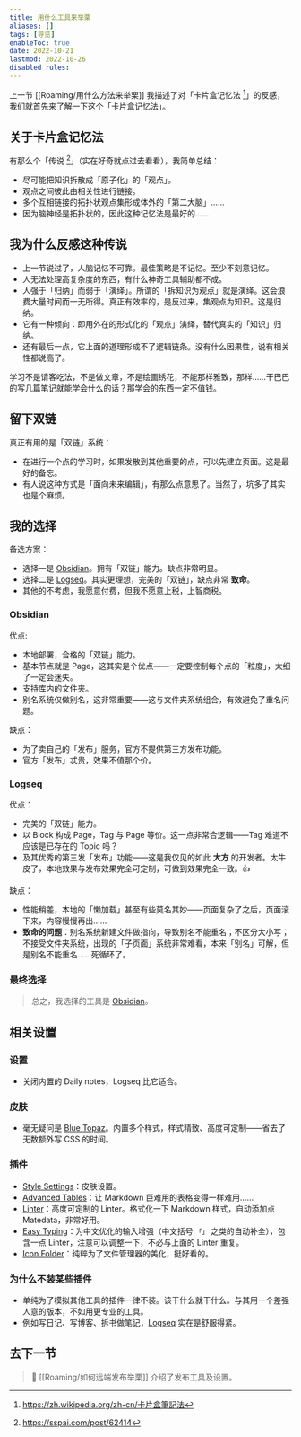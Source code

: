 ```yaml
---
title: 用什么工具来举栗
aliases: []
tags: [导览]
enableToc: true
date: 2022-10-21
lastmod: 2022-10-26
disabled rules: 
---
```


上一节 [[Roaming/用什么方法来举栗]] 我描述了对「卡片盒记忆法 [^1]」的反感，我们就首先来了解一下这个「卡片盒记忆法」。

## 关于卡片盒记忆法

有那么个「传说 [^2]」（实在好奇就点过去看看），我简单总结：

- 尽可能把知识拆散成「原子化」的「观点」。
- 观点之间彼此由相关性进行链接。
- 多个互相链接的拓扑状观点集形成体外的「第二大脑」……
- 因为脑神经是拓扑状的，因此这种记忆法是最好的……

## 我为什么反感这种传说

- 上一节说过了，人脑记忆不可靠。最佳策略是不记忆。至少不刻意记忆。
- 人无法处理高复杂度的东西，有什么神奇工具辅助都不成。
- 人强于「归纳」而弱于「演绎」。所谓的「拆知识为观点」就是演绎。这会浪费大量时间而一无所得。真正有效率的，是反过来，集观点为知识。这是归纳。
- 它有一种倾向：即用外在的形式化的「观点」演绎，替代真实的「知识」归纳。
- 还有最后一点，它上面的道理形成不了逻辑链条。没有什么因果性，说有相关性都说高了。

学习不是请客吃法，不是做文章，不是绘画绣花，不能那样雅致，那样……干巴巴的写几篇笔记就能学会什么的话？那学会的东西一定不值钱。

## 留下双链

真正有用的是「双链」系统：
- 在进行一个点的学习时，如果发散到其他重要的点，可以先建立页面。这是最好的备忘。
- 有人说这种方式是「面向未来编辑」，有那么点意思了。当然了，坑多了其实也是个麻烦。

## 我的选择

备选方案：
- 选择一是 [Obsidian](https://obsidian.md)。拥有「双链」能力。缺点非常明显。
- 选择二是 [Logseq](https://logseq.com)。其实更理想，完美的「双链」，缺点非常 **致命**。
- 其他的不考虑，我愿意付费，但我不愿意上税，上智商税。

### Obsidian

优点:
- 本地部署，合格的「双链」能力。
- 基本节点就是 Page，这其实是个优点——一定要控制每个点的「粒度」，太细了一定会迷失。
- 支持库内的文件夹。
- 别名系统仅做别名，这非常重要——这与文件夹系统组合，有效避免了重名问题。

缺点：
- 为了卖自己的「发布」服务，官方不提供第三方发布功能。
- 官方「发布」忒贵，效果不值那个价。

### Logseq

优点：
- 完美的「双链」能力。
- 以 Block 构成 Page，Tag 与 Page 等价。这一点非常合逻辑——Tag 难道不应该是已存在的 Topic 吗？
- 及其优秀的第三发「发布」功能——这是我仅见的如此 **大方** 的开发者。太牛皮了，本地效果与发布效果完全可定制，可做到效果完全一致。👍

缺点：
- 性能稍差，本地的「懒加载」甚至有些莫名其妙——页面复杂了之后，页面滚下来，内容慢慢再出……
- **致命的问题**：别名系统新建文件做指向，导致别名不能重名；不区分大小写；不接受文件夹系统，出现的「子页面」系统非常难看，本来「别名」可解，但是别名不能重名……死循环了。

### 最终选择

> 总之，我选择的工具是 [Obsidian](https://obsidian.md)。

## 相关设置

### 设置

- 关闭内置的 Daily notes，Logseq 比它适合。

### 皮肤

- 毫无疑问是 [Blue Topaz](https://github.com/whyt-byte/Blue-Topaz_Obsidian-css)。内置多个样式，样式精致、高度可定制——省去了无数额外写 CSS 的时间。

### 插件

- [Style Settings](https://github.com/mgmeyers/obsidian-style-settings)：皮肤设置。
- [Advanced Tables](https://github.com/tgrosinger/advanced-tables-obsidian)：让 Markdown 巨难用的表格变得一样难用……
- [Linter](https://github.com/platers/obsidian-linter)：高度可定制的 Linter。格式化一下 Markdown 样式，自动添加点 Matedata，非常好用。
- [Easy Typing](https://github.com/Yaozhuwa/easy-typing-obsidian)：为中文优化的输入增强（中文括号 `「」` 之类的自动补全），包含一点 Linter，注意可以调整一下，不必与上面的 Linter 重复。
- [Icon Folder](https://github.com/FlorianWoelki/obsidian-icon-folder)：纯粹为了文件管理器的美化，挺好看的。

### 为什么不装某些插件

- 单纯为了模拟其他工具的插件一律不装。该干什么就干什么。与其用一个差强人意的版本，不如用更专业的工具。
- 例如写日记、写博客、拆书做笔记，[Logseq](https://logseq.com) 实在是舒服得紧。

## 去下一节

> 💬 [[Roaming/如何远端发布举栗]] 介绍了发布工具及设置。

[^1]: <https://zh.wikipedia.org/zh-cn/卡片盒筆記法>
[^2]: <https://sspai.com/post/62414>
